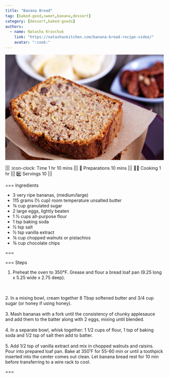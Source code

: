 ```yaml
---
title: "Banana Bread"
tag: [baked-good,sweet,banana,dessert]
category: [dessert,baked-goods]
authors:
  - name: Natasha Kravchuk
    link: "https://natashaskitchen.com/banana-bread-recipe-video/"
    avatar: ":cook:"
---
```


![](img/banana-bread.jpg)

||| :icon-clock: Time
1 hr 10 mins
||| :knife: Preparations
10 mins
||| :cook: Cooking
1 hr
||| :hash: Servings
10
|||


=== Ingredients

- 3 very ripe bananas, (medium/large)
- 115 grams (½ cup) room temperature unsalted butter
- ¾ cup granulated sugar
- 2 large eggs, lightly beaten
- 1 ½ cups all-purpose flour
- 1 tsp baking soda
- ½ tsp salt
- ½ tsp vanilla extract
- ¾ cup chopped walnuts or pistachios 
- ¾ cup chocolate chips

===

=== Steps

1. Preheat the oven to 350°F. Grease and flour a bread loaf pan (9.25 long x 5.25 wide x 2.75 deep).
<br>
<br>
2. In a mixing bowl, cream together 8 Tbsp softened butter and 3/4 cup sugar (or honey if using honey).
<br>
<br>
3. Mash bananas with a fork until the consistency of chunky applesauce and add them to the batter along with 2 eggs, mixing until blended. 
<br>
<br>
4. In a separate bowl, whisk together: 1 1/2 cups of flour, 1 tsp of baking soda and 1/2 tsp of salt then add to batter.
<br>
<br>
5. Add 1/2 tsp of vanilla extract and mix in chopped walnuts and raisins. Pour into prepared loaf pan. Bake at 350˚F for 55-60 min or until a toothpick inserted into the center comes out clean. Let banana bread rest for 10 min before transferring to a wire rack to cool.

===
